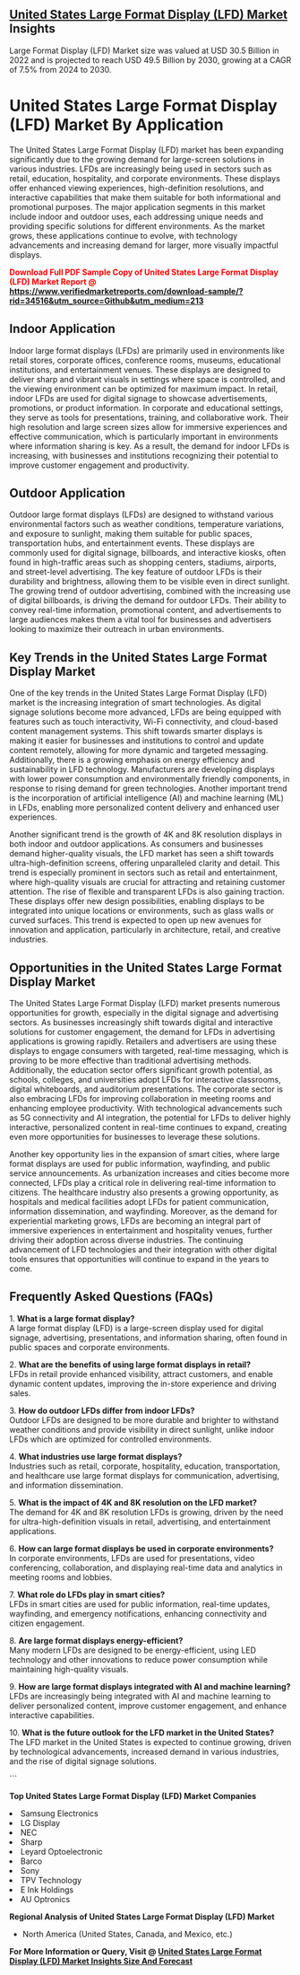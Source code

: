 <h2><a href="https://www.verifiedmarketreports.com/download-sample/?rid=34516&amp;utm_source=Github&amp;utm_medium=213" target="_blank">United States Large Format Display (LFD) Market</a> Insights</h2><p>Large Format Display (LFD) Market size was valued at USD 30.5 Billion in 2022 and is projected to reach USD 49.5 Billion by 2030, growing at a CAGR of 7.5% from 2024 to 2030.</p><p><h1>United States Large Format Display (LFD) Market By Application</h1><p>The United States Large Format Display (LFD) market has been expanding significantly due to the growing demand for large-screen solutions in various industries. LFDs are increasingly being used in sectors such as retail, education, hospitality, and corporate environments. These displays offer enhanced viewing experiences, high-definition resolutions, and interactive capabilities that make them suitable for both informational and promotional purposes. The major application segments in this market include indoor and outdoor uses, each addressing unique needs and providing specific solutions for different environments. As the market grows, these applications continue to evolve, with technology advancements and increasing demand for larger, more visually impactful displays.</p><p><strong><p><span class=""><span style="color: #ff0000;"><strong>Download Full PDF Sample Copy of United States Large Format Display (LFD) Market Report</strong> @ </span><a href="https://www.verifiedmarketreports.com/download-sample/?rid=34516&amp;utm_source=Github&amp;utm_medium=213" target="_blank">https://www.verifiedmarketreports.com/download-sample/?rid=34516&amp;utm_source=Github&amp;utm_medium=213</a></span></p></strong></p><h2>Indoor Application</h2><p>Indoor large format displays (LFDs) are primarily used in environments like retail stores, corporate offices, conference rooms, museums, educational institutions, and entertainment venues. These displays are designed to deliver sharp and vibrant visuals in settings where space is controlled, and the viewing environment can be optimized for maximum impact. In retail, indoor LFDs are used for digital signage to showcase advertisements, promotions, or product information. In corporate and educational settings, they serve as tools for presentations, training, and collaborative work. Their high resolution and large screen sizes allow for immersive experiences and effective communication, which is particularly important in environments where information sharing is key. As a result, the demand for indoor LFDs is increasing, with businesses and institutions recognizing their potential to improve customer engagement and productivity.</p><h2>Outdoor Application</h2><p>Outdoor large format displays (LFDs) are designed to withstand various environmental factors such as weather conditions, temperature variations, and exposure to sunlight, making them suitable for public spaces, transportation hubs, and entertainment events. These displays are commonly used for digital signage, billboards, and interactive kiosks, often found in high-traffic areas such as shopping centers, stadiums, airports, and street-level advertising. The key feature of outdoor LFDs is their durability and brightness, allowing them to be visible even in direct sunlight. The growing trend of outdoor advertising, combined with the increasing use of digital billboards, is driving the demand for outdoor LFDs. Their ability to convey real-time information, promotional content, and advertisements to large audiences makes them a vital tool for businesses and advertisers looking to maximize their outreach in urban environments.</p><h2>Key Trends in the United States Large Format Display Market</h2><p>One of the key trends in the United States Large Format Display (LFD) market is the increasing integration of smart technologies. As digital signage solutions become more advanced, LFDs are being equipped with features such as touch interactivity, Wi-Fi connectivity, and cloud-based content management systems. This shift towards smarter displays is making it easier for businesses and institutions to control and update content remotely, allowing for more dynamic and targeted messaging. Additionally, there is a growing emphasis on energy efficiency and sustainability in LFD technology. Manufacturers are developing displays with lower power consumption and environmentally friendly components, in response to rising demand for green technologies. Another important trend is the incorporation of artificial intelligence (AI) and machine learning (ML) in LFDs, enabling more personalized content delivery and enhanced user experiences.</p><p>Another significant trend is the growth of 4K and 8K resolution displays in both indoor and outdoor applications. As consumers and businesses demand higher-quality visuals, the LFD market has seen a shift towards ultra-high-definition screens, offering unparalleled clarity and detail. This trend is especially prominent in sectors such as retail and entertainment, where high-quality visuals are crucial for attracting and retaining customer attention. The rise of flexible and transparent LFDs is also gaining traction. These displays offer new design possibilities, enabling displays to be integrated into unique locations or environments, such as glass walls or curved surfaces. This trend is expected to open up new avenues for innovation and application, particularly in architecture, retail, and creative industries.</p><h2>Opportunities in the United States Large Format Display Market</h2><p>The United States Large Format Display (LFD) market presents numerous opportunities for growth, especially in the digital signage and advertising sectors. As businesses increasingly shift towards digital and interactive solutions for customer engagement, the demand for LFDs in advertising applications is growing rapidly. Retailers and advertisers are using these displays to engage consumers with targeted, real-time messaging, which is proving to be more effective than traditional advertising methods. Additionally, the education sector offers significant growth potential, as schools, colleges, and universities adopt LFDs for interactive classrooms, digital whiteboards, and auditorium presentations. The corporate sector is also embracing LFDs for improving collaboration in meeting rooms and enhancing employee productivity. With technological advancements such as 5G connectivity and AI integration, the potential for LFDs to deliver highly interactive, personalized content in real-time continues to expand, creating even more opportunities for businesses to leverage these solutions.</p><p>Another key opportunity lies in the expansion of smart cities, where large format displays are used for public information, wayfinding, and public service announcements. As urbanization increases and cities become more connected, LFDs play a critical role in delivering real-time information to citizens. The healthcare industry also presents a growing opportunity, as hospitals and medical facilities adopt LFDs for patient communication, information dissemination, and wayfinding. Moreover, as the demand for experiential marketing grows, LFDs are becoming an integral part of immersive experiences in entertainment and hospitality venues, further driving their adoption across diverse industries. The continuing advancement of LFD technologies and their integration with other digital tools ensures that opportunities will continue to expand in the years to come.</p><h2>Frequently Asked Questions (FAQs)</h2><p>1. <strong>What is a large format display?</strong><br> A large format display (LFD) is a large-screen display used for digital signage, advertising, presentations, and information sharing, often found in public spaces and corporate environments.</p><p>2. <strong>What are the benefits of using large format displays in retail?</strong><br> LFDs in retail provide enhanced visibility, attract customers, and enable dynamic content updates, improving the in-store experience and driving sales.</p><p>3. <strong>How do outdoor LFDs differ from indoor LFDs?</strong><br> Outdoor LFDs are designed to be more durable and brighter to withstand weather conditions and provide visibility in direct sunlight, unlike indoor LFDs which are optimized for controlled environments.</p><p>4. <strong>What industries use large format displays?</strong><br> Industries such as retail, corporate, hospitality, education, transportation, and healthcare use large format displays for communication, advertising, and information dissemination.</p><p>5. <strong>What is the impact of 4K and 8K resolution on the LFD market?</strong><br> The demand for 4K and 8K resolution LFDs is growing, driven by the need for ultra-high-definition visuals in retail, advertising, and entertainment applications.</p><p>6. <strong>How can large format displays be used in corporate environments?</strong><br> In corporate environments, LFDs are used for presentations, video conferencing, collaboration, and displaying real-time data and analytics in meeting rooms and lobbies.</p><p>7. <strong>What role do LFDs play in smart cities?</strong><br> LFDs in smart cities are used for public information, real-time updates, wayfinding, and emergency notifications, enhancing connectivity and citizen engagement.</p><p>8. <strong>Are large format displays energy-efficient?</strong><br> Many modern LFDs are designed to be energy-efficient, using LED technology and other innovations to reduce power consumption while maintaining high-quality visuals.</p><p>9. <strong>How are large format displays integrated with AI and machine learning?</strong><br> LFDs are increasingly being integrated with AI and machine learning to deliver personalized content, improve customer engagement, and enhance interactive capabilities.</p><p>10. <strong>What is the future outlook for the LFD market in the United States?</strong><br> The LFD market in the United States is expected to continue growing, driven by technological advancements, increased demand in various industries, and the rise of digital signage solutions.</p>```</p><p><strong>Top United States Large Format Display (LFD) Market Companies</strong></p><div data-test-id=""><p><li>Samsung Electronics</li><li> LG Display</li><li> NEC</li><li> Sharp</li><li> Leyard Optoelectronic</li><li> Barco</li><li> Sony</li><li> TPV Technology</li><li> E Ink Holdings</li><li> AU Optronics</li></p><div><strong>Regional Analysis of&nbsp;United States Large Format Display (LFD) Market</strong></div><ul><li dir="ltr"><p dir="ltr">North America&nbsp;(United States, Canada, and Mexico, etc.)</p></li></ul><p><strong>For More Information or Query, Visit @&nbsp;</strong><strong><a href="https://www.verifiedmarketreports.com/product/global-large-format-display-lfd-market-size-and-forecast-to-2025/?utm_source=Github&amp;utm_medium=213" target="_blank">United States Large Format Display (LFD) Market Insights Size And Forecast</a></strong></p></div>
